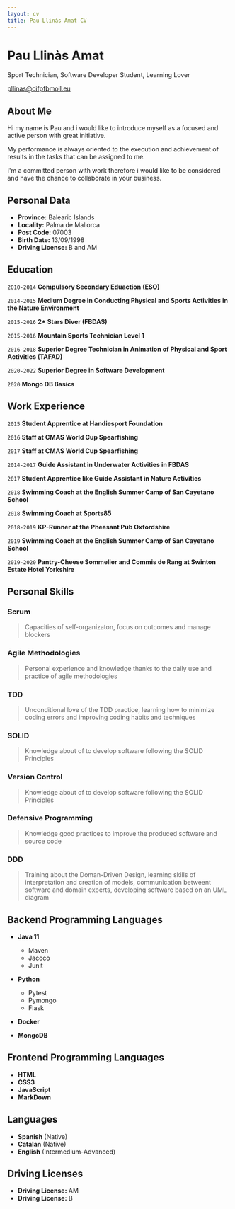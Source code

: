 ```yaml
--- 
layout: cv
title: Pau Llinàs Amat CV
---
```

# Pau Llinàs Amat
Sport Technician, Software Developer Student, Learning Lover

<div id="webaddress">
<a href="mailto:pllinas@cifpfbmoll.eu">pllinas@cifpfbmoll.eu</a>
</div>

## About Me
Hi my name is Pau and i would like to introduce myself as a focused and active person with great initiative.

My performance is always oriented to the execution and achievement of results in the tasks that can be assigned to me. 

I'm a committed person with work therefore i would like to be considered and have the chance to collaborate in your business.


## Personal Data

*  __Province:__ Balearic Islands
* __Locality:__ Palma de Mallorca
* __Post Code:__ 07003
*  __Birth Date:__ 13/09/1998
*  __Driving License:__ B and AM


##  Education

`2010-2014`
__Compulsory Secondary Eduaction (ESO)__

`2014-2015`
__Medium Degree in Conducting Physical and Sports Activities in the Nature Environment__

`2015-2016`
__2* Stars Diver (FBDAS)__

`2015-2016`
__Mountain Sports Technician Level 1__

`2016-2018`
__Superior Degree Technician in Animation of Physical and Sport Activities (TAFAD)__

`2020-2022` 
__Superior Degree in Software Development__

`2020`
__Mongo DB Basics__


## Work Experience

`2015` 
__Student Apprentice at Handiesport Foundation__

`2016`
__Staff at CMAS World Cup Spearfishing__

`2017`
__Staff at CMAS World Cup Spearfishing__

`2014-2017`
__Guide Assistant in Underwater Activities in FBDAS__

`2017`
__Student Apprentice like Guide Assistant in Nature Activities__

`2018`
__Swimming Coach at the English Summer Camp of San Cayetano School__ 

`2018`
__Swimming Coach at Sports85__

`2018-2019`
__KP-Runner at the Pheasant Pub Oxfordshire__

`2019`
__Swimming Coach at the English Summer Camp of San Cayetano School__

`2019-2020`
__Pantry-Cheese Sommelier and Commis de Rang at Swinton Estate Hotel Yorkshire__

## Personal Skills

### __Scrum__

> Capacities of self-organizaton, focus on outcomes and manage blockers 

### __Agile Methodologies__

> Personal experience and knowledge thanks to the daily use and practice of agile methodologies

### __TDD__

> Unconditional love of the TDD practice, learning how to minimize coding errors and improving coding habits and techniques

### __SOLID__ 

> Knowledge about of to develop software following the SOLID Principles

### __Version Control__

> Knowledge about of to develop software following the SOLID Principles

### __Defensive Programming__

> Knowledge good practices to improve the produced software and source code

### __DDD__

> Training about the Doman-Driven Design, learning skills of interpretation and creation of models, communication betweent software and domain experts, developing software based on an UML diagram

## Backend Programming Languages

* __Java 11__
	* Maven
	* Jacoco
	* Junit

* __Python__
	* Pytest
	* Pymongo
	* Flask

	
* __Docker__
* __MongoDB__

## Frontend Programming Languages

* __HTML__
* __CSS3__
* __JavaScript__
* __MarkDown__

## Languages

* __Spanish__ (Native)
* __Catalan__ (Native)
* __English__ (Intermedium-Advanced)

## Driving Licenses

* __Driving License:__ AM
* __Driving License:__ B



